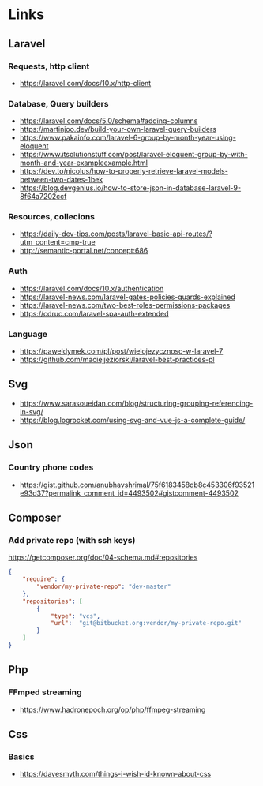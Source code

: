 # Links

## Laravel

### Requests, http client
- <https://laravel.com/docs/10.x/http-client>

### Database, Query builders
- <https://laravel.com/docs/5.0/schema#adding-columns>
- <https://martinjoo.dev/build-your-own-laravel-query-builders>
- <https://www.pakainfo.com/laravel-6-group-by-month-year-using-eloquent>
- <https://www.itsolutionstuff.com/post/laravel-eloquent-group-by-with-month-and-year-exampleexample.html>
- <https://dev.to/nicolus/how-to-properly-retrieve-laravel-models-between-two-dates-1bek>
- <https://blog.devgenius.io/how-to-store-json-in-database-laravel-9-8f64a7202ccf>

### Resources, collecions
- <https://daily-dev-tips.com/posts/laravel-basic-api-routes/?utm_content=cmp-true>
- <http://semantic-portal.net/concept:686>

### Auth
- <https://laravel.com/docs/10.x/authentication>
- <https://laravel-news.com/laravel-gates-policies-guards-explained>
- <https://laravel-news.com/two-best-roles-permissions-packages>
- <https://cdruc.com/laravel-spa-auth-extended>

### Language
- <https://paweldymek.com/pl/post/wielojezycznosc-w-laravel-7>
- <https://github.com/maciejjeziorski/laravel-best-practices-pl>

## Svg
- <https://www.sarasoueidan.com/blog/structuring-grouping-referencing-in-svg/>
- <https://blog.logrocket.com/using-svg-and-vue-js-a-complete-guide/>

## Json

### Country phone codes
- <https://gist.github.com/anubhavshrimal/75f6183458db8c453306f93521e93d37?permalink_comment_id=4493502#gistcomment-4493502>


## Composer

### Add private repo (with ssh keys)

<https://getcomposer.org/doc/04-schema.md#repositories>

```json
{
    "require": {
        "vendor/my-private-repo": "dev-master"
    },
    "repositories": [
        {
            "type": "vcs",
            "url":  "git@bitbucket.org:vendor/my-private-repo.git"
        }
    ]
}
```

## Php

### FFmped streaming
- <https://www.hadronepoch.org/op/php/ffmpeg-streaming>

## Css

### Basics
- <https://davesmyth.com/things-i-wish-id-known-about-css>
